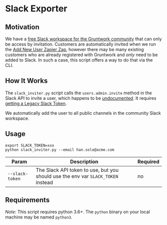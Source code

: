 # Slack Exporter

## Motivation

We have a [free Slack workspace for the Gruntwork community](https://gruntwork-community.slack.com) that can only be 
access by invitation. Customers are automatically invited when we run the [Add New User Zapier Zap](
https://zapier.com/app/editor/47068670/overview), however there may be many existing customers who are already registered
with Gruntwork and _only_ need to be added to Slack. In such a case, this script offers a way to do that via the CLI.  

## How It Works

The `slack_inviter.py` script calls the `users.admin.invite` method in the Slack API to invite a user, which happens to
be [undocumented](https://stackoverflow.com/a/36114710/2308858). It requires [getting a Legacy Slack Token](
https://api.slack.com/custom-integrations/legacy-tokens).

We automatically add the user to all public channels in the community Slack workspace.

## Usage

```
export SLACK_TOKEN=xxx
python slack_inviter.py --email han.solo@acme.com 
```

| Param               | Description                          | Required |
|---------------------|--------------------------------------|----------|
| `--slack-token`     | The Slack API token to use, but you should use the env var `SLACK_TOKEN` instead | no      |

## Requirements

*Note*: This script requires python 3.6+. The `python` binary on your local machine may be named `python3`.